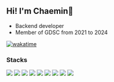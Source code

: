 <div align="left">

## Hi! I'm Chaemin👋
- Backend developer
- Member of GDSC from 2021 to 2024

[![wakatime](https://wakatime.com/badge/user/3b3f05f6-f827-4974-95f5-6f6845498064.svg)](https://wakatime.com/@3b3f05f6-f827-4974-95f5-6f6845498064)


### Stacks
<img src="https://img.shields.io/badge/Java-007396?style=flat-square&logo=OpenJDK&logoColor=white"/>
<img src="https://img.shields.io/badge/Kotlin-7F52FF?style=flat-square&logo=Kotlin&logoColor=white"/>
<img src="https://img.shields.io/badge/Python-3776AB?style=flat-square&logo=Python&logoColor=white"/>
<img src="https://img.shields.io/badge/C-A8B9CC?style=flat-square&logo=C&logoColor=white"/>
<img src="https://img.shields.io/badge/Spring-6DB33F?style=flat-square&logo=Spring&logoColor=white"/>
<img src="https://img.shields.io/badge/ORACLE-F80000?style=flat-square&logo=Oracle&logoColor=white"/>
<img src="https://img.shields.io/badge/MYSQL-4479A1?style=flat-square&logo=mysql&logoColor=white"/>
<img src="https://img.shields.io/badge/MariaDB-003545?style=flat-square&logo=mariadb&logoColor=white"/>
<img src="https://img.shields.io/badge/AWS-232F3E?style=flat-square&logo=aws&logoColor=white"/>
</br>

</div>
